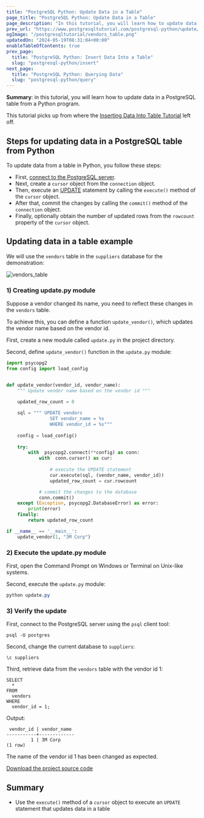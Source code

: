 ```yaml
---
title: "PostgreSQL Python: Update Data in a Table"
page_title: "PostgreSQL Python: Update Data in a Table"
page_description: "In this tutorial, you will learn how to update data in a PostgreSQL database table in a Python program using psycopg2 package."
prev_url: "https://www.postgresqltutorial.com/postgresql-python/update/"
ogImage: "/postgresqltutorial/vendors_table.png"
updatedOn: "2024-05-19T08:31:04+00:00"
enableTableOfContents: true
prev_page: 
  title: "PostgreSQL Python: Insert Data Into a Table"
  slug: "postgresql-python/insert"
next_page: 
  title: "PostgreSQL Python: Querying Data"
  slug: "postgresql-python/query"
---
```





**Summary**: in this tutorial, you will learn how to update data in a PostgreSQL table from a Python program.

This tutorial picks up from where the [Inserting Data Into Table Tutorial](insert) left off.


## Steps for updating data in a PostgreSQL table from Python

To update data from a table in Python, you follow these steps:

* First, [connect to the PostgreSQL server](connect).
* Next, create a `cursor` object from the `connection` object.
* Then, execute an [UPDATE](../postgresql-tutorial/postgresql-update) statement by calling the `execute()` method of the `cursor` object.
* After that, commit the changes by calling the `commit()` method of the `connection` object.
* Finally, optionally obtain the number of updated rows from the `rowcount` property of the `cursor` object.


## Updating data in a table example

We will use the `vendors` table in the `suppliers` database for the demonstration:


![vendors_table](/postgresqltutorial/vendors_table.png)

### 1\) Creating update.py module

Suppose a vendor changed its name, you need to reflect these changes in the `vendors` table.

To achieve this, you can define a function `update_vendor()`, which updates the vendor name based on the vendor id.

First, create a new module called `update.py` in the project directory.

Second, define `update_vendor()` function in the `update.py` module:


```python
import psycopg2
from config import load_config


def update_vendor(vendor_id, vendor_name):
    """ Update vendor name based on the vendor id """
    
    updated_row_count = 0

    sql = """ UPDATE vendors
                SET vendor_name = %s
                WHERE vendor_id = %s"""
    
    config = load_config()
    
    try:
        with  psycopg2.connect(**config) as conn:
            with  conn.cursor() as cur:
                
                # execute the UPDATE statement
                cur.execute(sql, (vendor_name, vendor_id))
                updated_row_count = cur.rowcount

            # commit the changes to the database
            conn.commit()
    except (Exception, psycopg2.DatabaseError) as error:
        print(error)    
    finally:
        return updated_row_count

if __name__ == '__main__':
    update_vendor(1, "3M Corp")
```

### 2\) Execute the update.py module

First, open the Command Prompt on Windows or Terminal on Unix\-like systems.

Second, execute the `update.py` module:


```css
python update.py
```

### 3\) Verify the update

First, connect to the PostgreSQL server using the `psql` client tool:


```pgsql
psql -U postgres
```
Second, change the current database to `suppliers`:


```
\c suppliers
```
Third, retrieve data from the `vendors` table with the vendor id 1:


```
SELECT 
  * 
FROM 
  vendors 
WHERE 
  vendor_id = 1;
```
Output:


```shell
 vendor_id | vendor_name
-----------+-------------
         1 | 3M Corp
(1 row)
```
The name of the vendor id 1 has been changed as expected.

[Download the project source code](/postgresqltutorial/update.zip)


## Summary

* Use the `execute()` method of a `cursor` object to execute an `UPDATE` statement that updates data in a table

